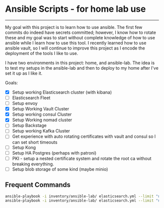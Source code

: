 
# Ansible Scripts - for home lab use

---

My goal with this project is to learn how to use ansible. The first few commits do indeed have secrets committed; however, I know how to rotate these and my goal was to start without complete knowledge of how to use ansible while I learn how to use this tool. I recently learned how to use ansible vault, so I will continue to improve this project as I encode the deployment of the tools I like to use.

I have two environments in this project: home, and ansible-lab. 
The idea is to test my setups in the ansible-lab and then to deploy to my home after I've set it up as I like it.


Goals:

- [x] Setup working Elasticsearch cluster (with kibana)
- [ ] Elasticsearch Fleet
- [ ] Setup envoy
- [x] Setup Working Vault Cluster
- [x] Setup working consul Cluster
- [x] Setup Working nomad cluster
- [ ] Setup Backstage
- [ ] Setup working Kafka Cluster
- [ ] Get experience with auto rotating certificates with vault and consul so I can set short timeouts
- [ ] Setup Kong
- [ ] Setup HA Postgres (perhaps with patroni)
- [ ] PKI - setup a nested certificate system and rotate the root ca without breaking everything.
- [ ] Setup blob storage of some kind (maybe minio)

## Frequent Commands
```bash
ansible-playbook -i inventory/ansible-lab/ elasticsearch.yml --limit "ns-elastic-01" --step --ask-become --ask-vault-password
ansible-playbook -i inventory/ansible-lab/ elasticsearch.yml --limit "ns-elastic-01" --ask-become --ask-vault-password
```

